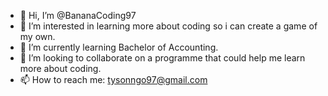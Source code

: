 - 👋 Hi, I’m @BananaCoding97
- 👀 I’m interested in learning more about coding so i can create a game of my own.
- 🌱 I’m currently learning Bachelor of Accounting.
- 💞️ I’m looking to collaborate on a programme that could help me learn more about coding.
- 📫 How to reach me: tysonngo97@gmail.com

<!---
BananaCoding97/BananaCoding97 is a ✨ special ✨ repository because its `README.md` (this file) appears on your GitHub profile.
You can click the Preview link to take a look at your changes.
--->
